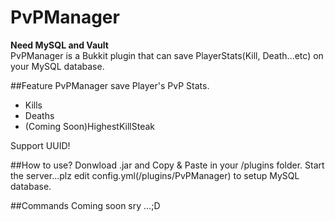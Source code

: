 PvPManager
==========
**Need MySQL and Vault**  
PvPManager is a Bukkit plugin that can save PlayerStats(Kill, Death...etc) on your MySQL database.

##Feature
 PvPManager save Player's PvP Stats.
 - Kills
 - Deaths
 - (Coming Soon)HighestKillSteak  
 
 Support UUID!

##How to use?
 Donwload .jar and Copy & Paste in your /plugins folder.
 Start the server...plz edit config.yml(/plugins/PvPManager) to setup MySQL database.

##Commands
 Coming soon sry ...;D

